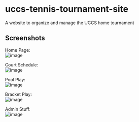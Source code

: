 # uccs-tennis-tournament-site

A website to organize and manage the UCCS home tournament

## Screenshots
Home Page:  
![image](https://github.com/mhay10/uccs-tennis-tournament-site-public/assets/57298046/ea485e10-5cfd-4eb5-a8b5-ffab2558f6de)

Court Schedule:  
![image](https://github.com/mhay10/uccs-tennis-tournament-site-public/assets/57298046/d6bb617f-e50f-4b50-805b-f26a9f6883bd)

Pool Play:  
![image](https://github.com/mhay10/uccs-tennis-tournament-site-public/assets/57298046/1e687e3b-bb64-4824-8504-42d88faf6d1c)

Bracket Play:  
![image](https://github.com/mhay10/uccs-tennis-tournament-site-public/assets/57298046/84d839da-e575-4ce4-8b44-db101d5d5f45)

Admin Stuff:  
![image](https://github.com/mhay10/uccs-tennis-tournament-site-public/assets/57298046/c0867ee3-18f1-4e8e-83f8-12d2dbee0036)
